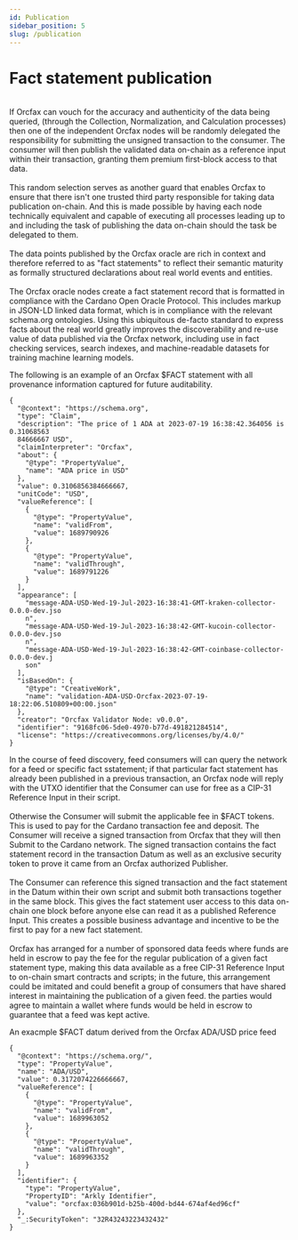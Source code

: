 ```yaml
---
id: Publication
sidebar_position: 5
slug: /publication
---
```


# Fact statement publication

<br/>
If Orcfax can vouch for the accuracy and authenticity of the data being queried,
(through the Collection, Normalization, and Calculation processes) then one of
the independent Orcfax nodes will be randomly delegated the responsibility for
submitting the unsigned transaction to the consumer. The consumer will then
publish the validated data on-chain as a reference input within their
transaction, granting them premium first-block access to that data.<br/>
<br/>
This random selection serves as another guard that enables Orcfax to ensure that
there isn't one trusted third party responsible for taking data publication
on-chain. And this is made possible by having each node technically equivalent
and capable of executing all processes leading up to and including the task of
publishing the data on-chain should the task be delegated to them.<br/>
<br/>
The data points published by the Orcfax oracle are rich in context and therefore
referred to as "fact statements" to reflect their semantic maturity as formally
structured declarations about real world events and entities.<br/>
<br/>
The Orcfax oracle nodes create a fact statement record that is formatted in
compliance with the Cardano Open Oracle Protocol. This includes markup in
JSON-LD linked data format, which is in compliance with the relevant schema.org
ontologies. Using this ubiquitous de-facto standard to express facts about the
real world greatly improves the discoverability and re-use value of data
published via the Orcfax network, including use in fact checking services,
search indexes, and machine-readable datasets for training machine learning
models.<br/>

The following is an example of an Orcfax \$FACT statement with all provenance
information captured for future auditability.

```
{
  "@context": "https://schema.org",
  "type": "Claim",
  "description": "The price of 1 ADA at 2023-07-19 16:38:42.364056 is 0.31068563
  84666667 USD",
  "claimInterpreter": "Orcfax",
  "about": {
    "@type": "PropertyValue",
    "name": "ADA price in USD"
  },
  "value": 0.3106856384666667,
  "unitCode": "USD",
  "valueReference": [
    {
      "@type": "PropertyValue",
      "name": "validFrom",
      "value": 1689790926
    },
    {
      "@type": "PropertyValue",
      "name": "validThrough",
      "value": 1689791226
    }
  ],
  "appearance": [
    "message-ADA-USD-Wed-19-Jul-2023-16:38:41-GMT-kraken-collector-0.0.0-dev.jso
    n",
    "message-ADA-USD-Wed-19-Jul-2023-16:38:42-GMT-kucoin-collector-0.0.0-dev.jso
    n",
    "message-ADA-USD-Wed-19-Jul-2023-16:38:42-GMT-coinbase-collector-0.0.0-dev.j
    son"
  ],
  "isBasedOn": {
    "@type": "CreativeWork",
    "name": "validation-ADA-USD-Orcfax-2023-07-19-18:22:06.510809+00:00.json"
  },
  "creator": "Orcfax Validator Node: v0.0.0",
  "identifier": "9168fc06-5de0-4970-b77d-491821284514",
  "license": "https://creativecommons.org/licenses/by/4.0/"
}
```

In the course of feed discovery, feed consumers will can query the network for a
feed or specific fact sstatement; if that particular fact statement has already
been published in a previous transaction, an Orcfax node will reply with the
UTXO identifier that the Consumer can use for free as a CIP-31 Reference Input
in their script.<br/> <br/> Otherwise the Consumer will submit the applicable
fee in \$FACT tokens. This is used to pay for the Cardano transaction fee and
deposit. The Consumer will receive a signed transaction from Orcfax that they
will then Submit to the Cardano network. The signed transaction contains the
fact statement record in the transaction Datum as well as an exclusive security
token to prove it came from an Orcfax authorized Publisher.<br/> <br/> The
Consumer can reference this signed transaction and the fact statement in the
Datum within their own script and submit both transactions together in the same
block. This gives the fact statement user access to this data on-chain one block
before anyone else can read it as a published Reference Input. This creates a
possible business advantage and incentive to be the first to pay for a new fact
statement.<br/> <br/> Orcfax has arranged for a number of sponsored data feeds
where funds are held in escrow to pay the fee for the regular publication of a
given fact statement type, making this data available as a free CIP-31 Reference
Input to on-chain smart contracts and scripts; in the future, this arrangement
could be imitated and could benefit a group of consumers that have shared
interest in maintaining the publication of a given feed. the parties would agree
to maintain a wallet where funds would be held in escrow to guarantee that a
feed was kept active.<br/>

An exacmple \$FACT datum derived from the Orcfax ADA/USD price feed

```
{
  "@context": "https://schema.org/",
  "type": "PropertyValue",
  "name": "ADA/USD",
  "value": 0.3172074226666667,
  "valueReference": [
    {
      "@type": "PropertyValue",
      "name": "validFrom",
      "value": 1689963052
    },
    {
      "@type": "PropertyValue",
      "name": "validThrough",
      "value": 1689963352
    }
  ],
  "identifier": {
    "type": "PropertyValue",
    "PropertyID": "Arkly Identifier",
    "value": "orcfax:036b901d-b25b-400d-bd44-674af4ed96cf"
  },
  "_:SecurityToken": "32R43243223432432"
}
```
